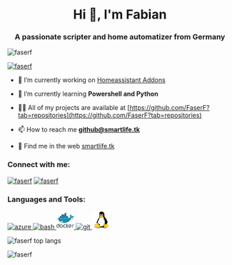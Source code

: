 <h1 align="center">Hi 👋, I'm Fabian</h1>
<h3 align="center">A passionate scripter and home automatizer from Germany</h3>

<p align="left"> <img src="https://github-readme-stats.vercel.app/api?username=faserf&theme=dark&show_icons=true" alt="faserf" /> </p>

<p align="left"> <a href="https://github.com/ryo-ma/github-profile-trophy"><img src="https://github-profile-trophy.vercel.app/?username=faserf" alt="faserf" /></a> </p>

- 🔭 I’m currently working on [Homeassistant Addons](https://github.com/FaserF/hassio-addons)

- 🌱 I’m currently learning **Powershell and Python**

- 👨‍💻 All of my projects are available at [https://github.com/FaserF?tab=repositories](https://github.com/FaserF?tab=repositories)

- 📫 How to reach me **github@smartlife.tk**

- 📄 Find me in the web [smartlife.tk](https://smartlife.tk/)

<h3 align="left">Connect with me:</h3>
<p align="left">
<a href="https://twitter.com/faserf11" target="blank"><img align="center" src="https://raw.githubusercontent.com/rahuldkjain/github-profile-readme-generator/master/src/images/icons/Social/twitter.svg" alt="faserf" height="30" width="40" /></a>
<a href="https://www.youtube.com/c/faserf11" target="blank"><img align="center" src="https://raw.githubusercontent.com/rahuldkjain/github-profile-readme-generator/master/src/images/icons/Social/youtube.svg" alt="faserf" height="30" width="40" /></a>
</p>

<h3 align="left">Languages and Tools:</h3>
<p align="left"> <a href="https://azure.microsoft.com/en-in/" target="_blank" rel="noreferrer"> <img src="https://www.vectorlogo.zone/logos/microsoft_azure/microsoft_azure-icon.svg" alt="azure" width="40" height="40"/> </a> <a href="https://www.gnu.org/software/bash/" target="_blank" rel="noreferrer"> <img src="https://www.vectorlogo.zone/logos/gnu_bash/gnu_bash-icon.svg" alt="bash" width="40" height="40"/> </a> <a href="https://www.docker.com/" target="_blank" rel="noreferrer"> <img src="https://raw.githubusercontent.com/devicons/devicon/master/icons/docker/docker-original-wordmark.svg" alt="docker" width="40" height="40"/> </a> <a href="https://git-scm.com/" target="_blank" rel="noreferrer"> <img src="https://www.vectorlogo.zone/logos/git-scm/git-scm-icon.svg" alt="git" width="40" height="40"/> </a> <a href="https://www.linux.org/" target="_blank" rel="noreferrer"> <img src="https://raw.githubusercontent.com/devicons/devicon/master/icons/linux/linux-original.svg" alt="linux" width="40" height="40"/> </a> </p>

<p align="left"> <img src="https://github-readme-stats.vercel.app/api/top-langs/?username=faserf&langs_count=8&theme=radical&layout=compact&card_width=445" alt="faserf top langs" /> </p>

<p align="left"> <img src="https://komarev.com/ghpvc/?username=faserf&label=Profile%20views&color=0e75b6&style=flat" alt="faserf" /> </p>
